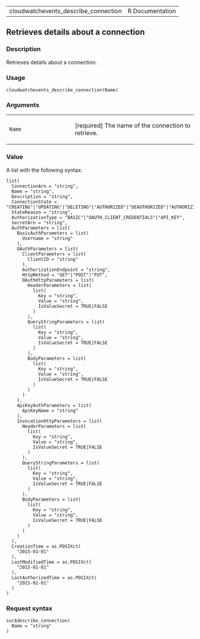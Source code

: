 <table style="width: 100%;">
<tbody>
<tr class="odd">
<td>cloudwatchevents_describe_connection</td>
<td style="text-align: right;">R Documentation</td>
</tr>
</tbody>
</table>

## Retrieves details about a connection

### Description

Retrieves details about a connection.

### Usage

    cloudwatchevents_describe_connection(Name)

### Arguments

<table>
<colgroup>
<col style="width: 35%" />
<col style="width: 65%" />
</colgroup>
<tbody>
<tr class="odd">
<td><code
id="cloudwatchevents_describe_connection_:_Name">Name</code></td>
<td><p>[required] The name of the connection to retrieve.</p></td>
</tr>
</tbody>
</table>

### Value

A list with the following syntax:

    list(
      ConnectionArn = "string",
      Name = "string",
      Description = "string",
      ConnectionState = "CREATING"|"UPDATING"|"DELETING"|"AUTHORIZED"|"DEAUTHORIZED"|"AUTHORIZING"|"DEAUTHORIZING",
      StateReason = "string",
      AuthorizationType = "BASIC"|"OAUTH_CLIENT_CREDENTIALS"|"API_KEY",
      SecretArn = "string",
      AuthParameters = list(
        BasicAuthParameters = list(
          Username = "string"
        ),
        OAuthParameters = list(
          ClientParameters = list(
            ClientID = "string"
          ),
          AuthorizationEndpoint = "string",
          HttpMethod = "GET"|"POST"|"PUT",
          OAuthHttpParameters = list(
            HeaderParameters = list(
              list(
                Key = "string",
                Value = "string",
                IsValueSecret = TRUE|FALSE
              )
            ),
            QueryStringParameters = list(
              list(
                Key = "string",
                Value = "string",
                IsValueSecret = TRUE|FALSE
              )
            ),
            BodyParameters = list(
              list(
                Key = "string",
                Value = "string",
                IsValueSecret = TRUE|FALSE
              )
            )
          )
        ),
        ApiKeyAuthParameters = list(
          ApiKeyName = "string"
        ),
        InvocationHttpParameters = list(
          HeaderParameters = list(
            list(
              Key = "string",
              Value = "string",
              IsValueSecret = TRUE|FALSE
            )
          ),
          QueryStringParameters = list(
            list(
              Key = "string",
              Value = "string",
              IsValueSecret = TRUE|FALSE
            )
          ),
          BodyParameters = list(
            list(
              Key = "string",
              Value = "string",
              IsValueSecret = TRUE|FALSE
            )
          )
        )
      ),
      CreationTime = as.POSIXct(
        "2015-01-01"
      ),
      LastModifiedTime = as.POSIXct(
        "2015-01-01"
      ),
      LastAuthorizedTime = as.POSIXct(
        "2015-01-01"
      )
    )

### Request syntax

    svc$describe_connection(
      Name = "string"
    )
